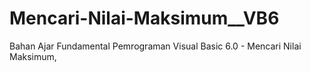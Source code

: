 # Mencari-Nilai-Maksimum__VB6
Bahan Ajar Fundamental Pemrograman Visual Basic 6.0 - Mencari Nilai Maksimum,

